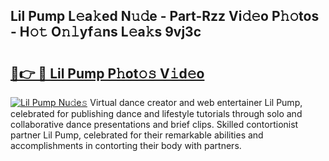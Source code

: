 ## Lil Pump L𝚎a𝚔ed N𝚞𝚍e - Part-Rzz Vi𝚍𝚎o P𝚑𝚘tos - H𝚘𝚝 O𝚗𝚕yf𝚊ns L𝚎a𝚔s 9vj3c

# <h2><a href="http://kfeb1sa.oniu.top/?m=Lil+Pump">🔗👉 🔴 Lil Pump P𝚑ot𝚘𝚜 V𝚒d𝚎o</a></h2>

[![Lil Pump Nu𝚍e𝚜](https://i.imgur.com/0qMVB7G.gif)](http://kfeb1sa.oniu.top/?m=Lil+Pump)
Virtual dance creator and web entertainer Lil Pump, celebrated for publishing dance and lifestyle tutorials through solo and collaborative dance presentations and brief clips. Skilled contortionist partner Lil Pump, celebrated for their remarkable abilities and accomplishments in contorting their body with partners.  
